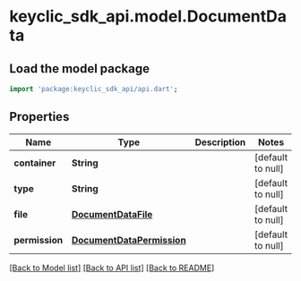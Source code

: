 # keyclic_sdk_api.model.DocumentData

## Load the model package
```dart
import 'package:keyclic_sdk_api/api.dart';
```

## Properties
Name | Type | Description | Notes
------------ | ------------- | ------------- | -------------
**container** | **String** |  | [default to null]
**type** | **String** |  | [default to null]
**file** | [**DocumentDataFile**](DocumentDataFile.md) |  | [default to null]
**permission** | [**DocumentDataPermission**](DocumentDataPermission.md) |  | [default to null]

[[Back to Model list]](../README.md#documentation-for-models) [[Back to API list]](../README.md#documentation-for-api-endpoints) [[Back to README]](../README.md)


